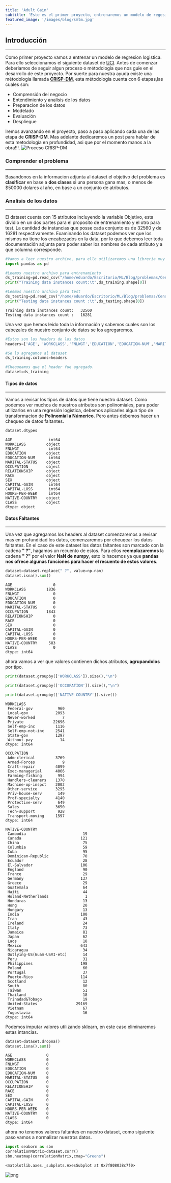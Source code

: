 ```yaml
---
title: 'Adult Gain'
subtitle: 'Este es el primer proyecto, entrenaremos un modelo de regesión logística'
featured_image: '/images/blog/smtm.jpg'
---
```


## Introducción
---

Como primer proyecto vamos a entrenar un modelo de regresion logistica.
Para ello seleccionamos el siguiente dataset de [UCI](https://archive.ics.uci.edu/ml/datasets/adult).
Antes de comenzar deberiamos de seguir algun proceso o métodologia que nos guie en el desarrollo de este proyecto.
Por suerte para nuestra ayuda existe una métodologia llamada **[CRISP-DM](http://crisp-dm.eu/)**, esta métodología cuenta con 6 etapas,las cuales son:

- Comprensión del negocio
- Entendimiento y analisis de los datos
- Preparacion de los datos
- Modelado
- Evaluación
- Despliegue

Iremos avanzando en el proyecto, paso a paso aplicando cada una de las etapa de **CRISP-DM**.
Mas adelante dedicaremos un post para hablar de esta metodología en profundidad, asi que por el momento manos a la obra!!!.
![Proceso CRISP-DM](https://upload.wikimedia.org/wikipedia/commons/thumb/b/b9/CRISP-DM_Process_Diagram.png/220px-CRISP-DM_Process_Diagram.png)

### Comprender el problema
---
Basandonos en la informacion adjunta al dataset el objetivo del problema es **clasificar** en base a **dos clases** si una persona gana mas, o menos de $50000 dolares al año, en base a un conjunto de atributos.

### Analisis de los datos
---
El dataset cuenta con 15 atributos incluyendo la variable Objetivo, esta dividio en un dos partes para el proposito de entrenamiento y el otro para test. La cantidad de instancias que posse cada conjunto es de
32560 y de 16281 respectivamente. Examinando los dataset podemos ver que los mismos no tiene los encabezados en la data, por lo que debemos leer toda documentación adjunta para poder saber los nombres de cada atributo y a que columna corresponde.


```python
#Vamos a leer nuestro archivo, para ello utilizaremos una libreria muy conocida llamada pandas.
import pandas as pd

#Leemos nuestro archivo para entrenamiento
ds_training=pd.read_csv("/home/eduardo/Escritorio/ML/Blog/problemas/Censo/adult.data")
print("Training data instances count:\t",ds_training.shape[0])

#Leemos nuestro archivo para test
ds_testing=pd.read_csv("/home/eduardo/Escritorio/ML/Blog/problemas/Censo/adult.test")
print("Testing data instances count :\t",ds_testing.shape[0])
```

    Training data instances count:	 32560
    Testing data instances count :	 16281


Una vez que hemos leido toda la información y sabemos cuales son los cabezales de nuestro conjunto de datos se los agregaremos.


```python
#Estos son los headers de los datos
headers=['AGE',	'WORKCLASS','FNLWGT','EDUCATION','EDUCATION-NUM','MARITAL-STATUS','OCCUPATION','RELATIONSHIP','RACE','SEX','CAPITAL-GAIN','CAPITAL-LOSS','HOURS-PER-WEEK','NATIVE-COUNTRY','CLASS']

#Se lo agregamos al dataset
ds_training.columns=headers

#Chequeamos que el header fue agregado.
dataset=ds_training

```

#### Tipos de datos
---
Vamos a revisar los tipos de datos que tiene nuestro dataset.
Como podemos ver muchos de nuestros atributos son polinomiales, para poder utilizarlos en una regresión logistica,
debemos aplicarles algun tipo de transformacion de **Polinomial a Númerico**. Pero antes debemos hacer un chequeo de datos faltantes.


```python
dataset.dtypes
```




    AGE                int64
    WORKCLASS         object
    FNLWGT             int64
    EDUCATION         object
    EDUCATION-NUM      int64
    MARITAL-STATUS    object
    OCCUPATION        object
    RELATIONSHIP      object
    RACE              object
    SEX               object
    CAPITAL-GAIN       int64
    CAPITAL-LOSS       int64
    HOURS-PER-WEEK     int64
    NATIVE-COUNTRY    object
    CLASS             object
    dtype: object



#### Datos Faltantes
---
Una vez que agregamos los headers al dataset comenzaremos a revisar mas en profundidad los datos, comenzaremos por cheuqear los datos faltantes. En el caso de este dataset los datos faltantes son marcado con la cadena **" ?"**, hagamos un recuento de estos.
Para ellos **reemplazaremos** la cadena **" ?"** por el valor **NaN de numpy**, esto lo hacemos ya que **pandas nos ofrece algunas funciones para hacer el recuento de estos valores**.


```python
dataset=dataset.replace(" ?", value=np.nan)
dataset.isna().sum()
```




    AGE                  0
    WORKCLASS         1836
    FNLWGT               0
    EDUCATION            0
    EDUCATION-NUM        0
    MARITAL-STATUS       0
    OCCUPATION        1843
    RELATIONSHIP         0
    RACE                 0
    SEX                  0
    CAPITAL-GAIN         0
    CAPITAL-LOSS         0
    HOURS-PER-WEEK       0
    NATIVE-COUNTRY     583
    CLASS                0
    dtype: int64



ahora vamos a ver que valores contienen dichos atributos, **agrupandolos** por tipo.


```python
print(dataset.groupby(['WORKCLASS']).size(),"\n")

print(dataset.groupby(['OCCUPATION']).size(),"\n")

print(dataset.groupby(['NATIVE-COUNTRY']).size())
```

    WORKCLASS
     Federal-gov           960
     Local-gov            2093
     Never-worked            7
     Private             22696
     Self-emp-inc         1116
     Self-emp-not-inc     2541
     State-gov            1297
     Without-pay            14
    dtype: int64

    OCCUPATION
     Adm-clerical         3769
     Armed-Forces            9
     Craft-repair         4099
     Exec-managerial      4066
     Farming-fishing       994
     Handlers-cleaners    1370
     Machine-op-inspct    2002
     Other-service        3295
     Priv-house-serv       149
     Prof-specialty       4140
     Protective-serv       649
     Sales                3650
     Tech-support          928
     Transport-moving     1597
    dtype: int64

    NATIVE-COUNTRY
     Cambodia                         19
     Canada                          121
     China                            75
     Columbia                         59
     Cuba                             95
     Dominican-Republic               70
     Ecuador                          28
     El-Salvador                     106
     England                          90
     France                           29
     Germany                         137
     Greece                           29
     Guatemala                        64
     Haiti                            44
     Holand-Netherlands                1
     Honduras                         13
     Hong                             20
     Hungary                          13
     India                           100
     Iran                             43
     Ireland                          24
     Italy                            73
     Jamaica                          81
     Japan                            62
     Laos                             18
     Mexico                          643
     Nicaragua                        34
     Outlying-US(Guam-USVI-etc)       14
     Peru                             31
     Philippines                     198
     Poland                           60
     Portugal                         37
     Puerto-Rico                     114
     Scotland                         12
     South                            80
     Taiwan                           51
     Thailand                         18
     Trinadad&Tobago                  19
     United-States                 29169
     Vietnam                          67
     Yugoslavia                       16
    dtype: int64


Podemos imputar valores utilizando sklearn, en este caso eliminaremos estas intancias.


```python
dataset=dataset.dropna()
dataset.isna().sum()
```




    AGE               0
    WORKCLASS         0
    FNLWGT            0
    EDUCATION         0
    EDUCATION-NUM     0
    MARITAL-STATUS    0
    OCCUPATION        0
    RELATIONSHIP      0
    RACE              0
    SEX               0
    CAPITAL-GAIN      0
    CAPITAL-LOSS      0
    HOURS-PER-WEEK    0
    NATIVE-COUNTRY    0
    CLASS             0
    dtype: int64



ahora no tenemos valores faltantes en nuestro dataset, como siguiente paso vamos a normalizar nuestros datos.


```python
import seaborn as sbn
correlationMatrix=dataset.corr()
sbn.heatmap(correlationMatrix,cmap="Greens")
```




    <matplotlib.axes._subplots.AxesSubplot at 0x7f808038c7f0>




![png](output_15_1.png)
